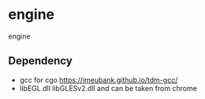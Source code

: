# engine
engine

## Dependency

* gcc for cgo https://jmeubank.github.io/tdm-gcc/
* libEGL.dll libGLESv2.dll and  can be taken from chrome
